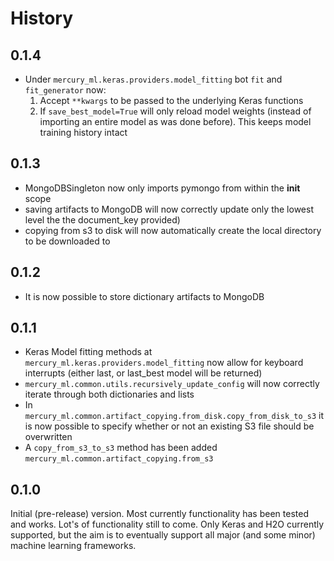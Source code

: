 # History

## 0.1.4
- Under `mercury_ml.keras.providers.model_fitting` bot `fit` and `fit_generator` now:
  1. Accept `**kwargs` to be passed to the underlying Keras functions
  2. If `save_best_model=True` will only reload model weights (instead of importing an entire model as was done before). This keeps model training history intact

## 0.1.3
- MongoDBSingleton now only imports pymongo from within the __init__ scope
- saving artifacts to MongoDB will now correctly update only the lowest level the the document_key provided)
- copying from s3 to disk will now automatically create the local directory to be downloaded to

## 0.1.2
- It is now possible to store dictionary artifacts to MongoDB

## 0.1.1

- Keras Model fitting methods at `mercury_ml.keras.providers.model_fitting` now allow for keyboard interrupts (either last, or last_best model will be returned)
- `mercury_ml.common.utils.recursively_update_config` will now correctly iterate through both dictionaries and lists
- In `mercury_ml.common.artifact_copying.from_disk.copy_from_disk_to_s3` it is now possible to specify whether or not an existing S3 file should be overwritten 
- A `copy_from_s3_to_s3` method has been added `mercury_ml.common.artifact_copying.from_s3`

## 0.1.0

Initial (pre-release) version. Most currently functionality has been tested and works. Lot's of functionality still to come.
Only Keras and H2O currently supported, but the aim is to eventually support all major (and some minor) machine learning
frameworks.